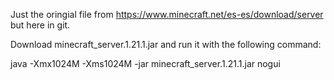Just the oringial file from https://www.minecraft.net/es-es/download/server but here in git. 


Download minecraft_server.1.21.1.jar and run it with the following command:

java -Xmx1024M -Xms1024M -jar minecraft_server.1.21.1.jar nogui
